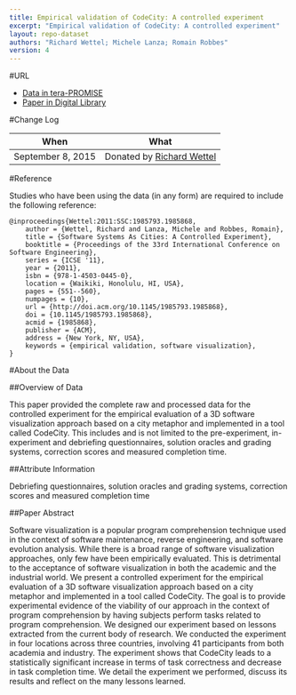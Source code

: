 ```yaml
---
title: Empirical validation of CodeCity: A controlled experiment
excerpt: "Empirical validation of CodeCity: A controlled experiment"
layout: repo-dataset
authors: "Richard Wettel; Michele Lanza; Romain Robbes"
version: 4
---
```


#URL

* [Data in tera-PROMISE](https://terapromise.csc.ncsu.edu:8443/!/#repo/view/head/other/codecity-validation)
* [Paper in Digital Library](http://dl.acm.org/citation.cfm?id=1985868)

#Change Log

When | What
---- | ----
September 8, 2015 | Donated by [Richard Wettel](/repo/people/data-donors/promise4.html)

#Reference

Studies who have been using the data (in any form) are required to include the following reference:

```
@inproceedings{Wettel:2011:SSC:1985793.1985868, 
	author = {Wettel, Richard and Lanza, Michele and Robbes, Romain}, 
	title = {Software Systems As Cities: A Controlled Experiment}, 
	booktitle = {Proceedings of the 33rd International Conference on Software Engineering}, 
	series = {ICSE '11}, 
	year = {2011}, 
	isbn = {978-1-4503-0445-0}, 
	location = {Waikiki, Honolulu, HI, USA}, 
	pages = {551--560}, 
	numpages = {10}, 
	url = {http://doi.acm.org/10.1145/1985793.1985868}, 
	doi = {10.1145/1985793.1985868}, 
	acmid = {1985868}, 
	publisher = {ACM}, 
	address = {New York, NY, USA}, 
	keywords = {empirical validation, software visualization}, 
}
```

#About the Data

##Overview of Data

This paper provided the complete raw and processed data for the controlled experiment for the empirical evaluation of a 3D software visualization approach based on a city metaphor and implemented in a tool called CodeCity. This includes and is not limited to the pre-experiment, in-experiment and debriefing questionnaires, solution oracles and grading systems, correction scores and measured completion time.


##Attribute Information

Debriefing questionnaires, solution oracles and grading systems, correction scores and measured completion time

##Paper Abstract

Software visualization is a popular program comprehension technique
used in the context of software maintenance, reverse engineering,
and software evolution analysis. While there is a broad range
of software visualization approaches, only few have been empirically
evaluated. This is detrimental to the acceptance of software
visualization in both the academic and the industrial world.
We present a controlled experiment for the empirical evaluation
of a 3D software visualization approach based on a city metaphor
and implemented in a tool called CodeCity. The goal is to provide
experimental evidence of the viability of our approach in the context
of program comprehension by having subjects perform tasks related
to program comprehension. We designed our experiment based on
lessons extracted from the current body of research. We conducted
the experiment in four locations across three countries, involving
41 participants from both academia and industry. The experiment
shows that CodeCity leads to a statistically significant increase in
terms of task correctness and decrease in task completion time. We
detail the experiment we performed, discuss its results and reflect
on the many lessons learned.
